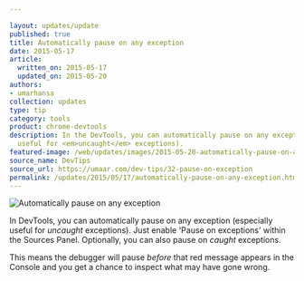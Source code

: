 ```yaml
---

layout: updates/update
published: true
title: Automatically pause on any exception
date: 2015-05-17
article:
  written_on: 2015-05-17
  updated_on: 2015-05-20
authors:
- umarhansa
collection: updates
type: tip
category: tools
product: chrome-devtools
description: In the DevTools, you can automatically pause on any exception (especially
  useful for <em>uncaught</em> exceptions).
featured-image: /web/updates/images/2015-05-20-automatically-pause-on-any-exception/pause-on-exception.gif
source_name: DevTips
source_url: https://umaar.com/dev-tips/32-pause-on-exception
permalink: /updates/2015/05/17/automatically-pause-on-any-exception.html
---
```

<img src="/web/updates/images/2015-05-20-automatically-pause-on-any-exception/pause-on-exception.gif" alt="Automatically pause on any exception">

In DevTools, you can automatically pause on any exception (especially useful for <em>uncaught</em> exceptions). Just enable 'Pause on exceptions' within the Sources Panel. Optionally, you can also pause on <em>caught</em> exceptions.

This means the debugger will pause <em>before</em> that red message appears in the Console and you get a chance to inspect what may have gone wrong.